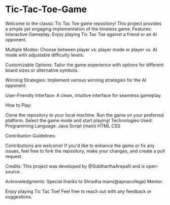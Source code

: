 # Tic-Tac-Toe-Game
Welcome to the classic Tic Tac Toe game repository! This project provides a simple yet engaging implementation of the timeless game.
Features:
Interactive Gameplay: Enjoy playing Tic Tac Toe against a friend or an AI opponent.

Multiple Modes: Choose between player vs. player mode or player vs. AI mode with adjustable difficulty levels.

Customizable Options: Tailor the game experience with options for different board sizes or alternative symbols.

Winning Strategies: Implement various winning strategies for the AI opponent.

User-Friendly Interface: A clean, intuitive interface for seamless gameplay.

How to Play:

Clone the repository to your local machine.
Run the game on your preferred platform.
Select the game mode and start playing!
Technologies Used:
Programming Language: Java Script (main) HTML CSS

Contribution Guidelines:

Contributions are welcome! If you'd like to enhance the game or fix any issues, feel free to fork the repository, make your changes, and create a pull request.

Credits:
This project was developed by @SiddharthaArepalli and is open-source .



Acknowledgments:
Special thanks to Shradha mam(@apnacollege) Mentor.

Enjoy playing Tic Tac Toe! Feel free to reach out with any feedback or suggestions.

